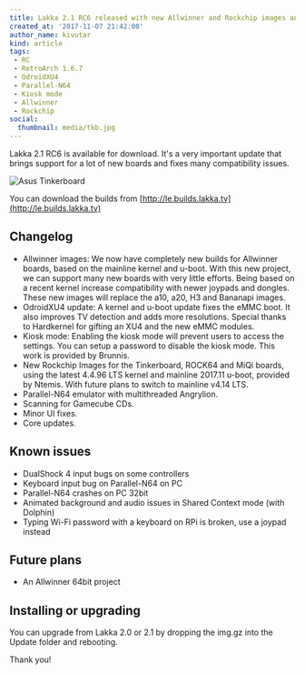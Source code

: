 ```yaml
---
title: Lakka 2.1 RC6 released with new Allwinner and Rockchip images and Kiosk mode
created_at: '2017-11-07 21:42:00'
author_name: kivutar
kind: article
tags:
 - RC
 - RetroArch 1.6.7
 - OdroidXU4
 - Parallel-N64
 - Kiosk mode
 - Allwinner
 - Rockchip
social:
  thumbnail: media/tkb.jpg
---
```


Lakka 2.1 RC6 is available for download. It's a very important update that brings support for a lot of new boards and fixes many compatibility issues.

![Asus Tinkerboard](media/tkb.jpg)

You can download the builds from [http://le.builds.lakka.tv](http://le.builds.lakka.tv)

## Changelog

 - Allwinner images: We now have completely new builds for Allwinner boards, based on the mainline kernel and u-boot. With this new project, we can support many new boards with very little efforts. Being based on a recent kernel increase compatibility with newer joypads and dongles. These new images will replace the a10, a20, H3 and Bananapi images.
 - OdroidXU4 update: A kernel and u-boot update fixes the eMMC boot. It also improves TV detection and adds more resolutions. Special thanks to Hardkernel for gifting an XU4 and the new eMMC modules.
 - Kiosk mode: Enabling the kiosk mode will prevent users to access the settings. You can setup a password to disable the kiosk mode. This work is provided by Brunnis.
 - New Rockchip Images for the Tinkerboard, ROCK64 and MiQi boards, using the latest 4.4.96 LTS kernel and mainline 2017.11 u-boot, provided by Ntemis. With future plans to switch to mainline v4.14 LTS.
 - Parallel-N64 emulator with multithreaded Angrylion.
 - Scanning for Gamecube CDs.
 - Minor UI fixes.
 - Core updates.

## Known issues

 - DualShock 4 input bugs on some controllers
 - Keyboard input bug on Parallel-N64 on PC
 - Parallel-N64 crashes on PC 32bit
 - Animated background and audio issues in Shared Context mode (with Dolphin)
 - Typing Wi-Fi password with a keyboard on RPi is broken, use a joypad instead

## Future plans

 - An Allwinner 64bit project

## Installing or upgrading

You can upgrade from Lakka 2.0 or 2.1 by dropping the img.gz into the Update folder and rebooting.

Thank you!
